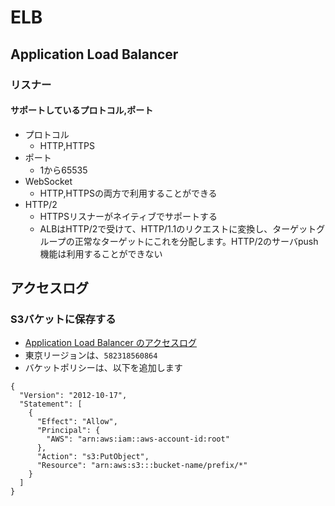 # ELB
## Application Load Balancer
### リスナー
#### サポートしているプロトコル,ポート
- プロトコル
  - HTTP,HTTPS
- ポート
  - 1から65535
- WebSocket
  - HTTP,HTTPSの両方で利用することができる
- HTTP/2
  - HTTPSリスナーがネイティブでサポートする
  - ALBはHTTP/2で受けて、HTTP/1.1のリクエストに変換し、ターゲットグループの正常なターゲットにこれを分配します。HTTP/2のサーバpush機能は利用することができない

## アクセスログ
### S3バケットに保存する
- [Application Load Balancer のアクセスログ](https://docs.aws.amazon.com/ja_jp/elasticloadbalancing/latest/application/load-balancer-access-logs.html)
- 東京リージョンは、`582318560864`
- バケットポリシーは、以下を追加します
```
{
  "Version": "2012-10-17",
  "Statement": [
    {
      "Effect": "Allow",
      "Principal": {
        "AWS": "arn:aws:iam::aws-account-id:root"
      },
      "Action": "s3:PutObject",
      "Resource": "arn:aws:s3:::bucket-name/prefix/*"
    }
  ]
}
```